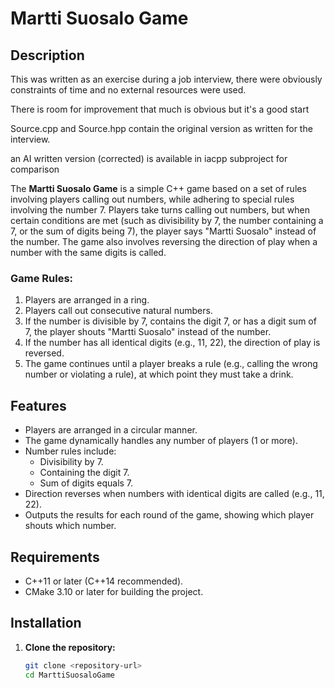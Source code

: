 # Martti Suosalo Game

## Description

This was written as an exercise during a job interview, there were obviously constraints of time and no external resources were used.

There is room for improvement that much is obvious but it's a good start

Source.cpp and Source.hpp contain the original version as written for the interview.

an AI written version (corrected) is available in iacpp subproject for comparison


The **Martti Suosalo Game** is a simple C++ game based on a set of rules involving players calling out numbers, while adhering to special rules involving the number 7. Players take turns calling out numbers, but when certain conditions are met (such as divisibility by 7, the number containing a 7, or the sum of digits being 7), the player says "Martti Suosalo" instead of the number. The game also involves reversing the direction of play when a number with the same digits is called.

### Game Rules:

1. Players are arranged in a ring.
2. Players call out consecutive natural numbers.
3. If the number is divisible by 7, contains the digit 7, or has a digit sum of 7, the player shouts "Martti Suosalo" instead of the number.
4. If the number has all identical digits (e.g., 11, 22), the direction of play is reversed.
5. The game continues until a player breaks a rule (e.g., calling the wrong number or violating a rule), at which point they must take a drink.

## Features

- Players are arranged in a circular manner.
- The game dynamically handles any number of players (1 or more).
- Number rules include:
  - Divisibility by 7.
  - Containing the digit 7.
  - Sum of digits equals 7.
- Direction reverses when numbers with identical digits are called (e.g., 11, 22).
- Outputs the results for each round of the game, showing which player shouts which number.

## Requirements

- C++11 or later (C++14 recommended).
- CMake 3.10 or later for building the project.

## Installation

1. **Clone the repository:**

   
   ```bash
   git clone <repository-url>
   cd MarttiSuosaloGame
